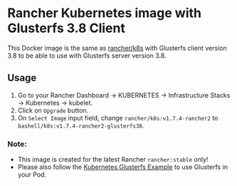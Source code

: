 # Rancher Kubernetes image with Glusterfs 3.8 Client #

This Docker image is the same as [rancher/k8s](https://hub.docker.com/r/rancher/k8s/) with Glusterfs client version 3.8 to be able to use with Glusterfs server version 3.8.

## Usage ##

1. Go to your Rancher Dashboard -> KUBERNETES -> Infrastructure Stacks -> Kubernetes -> kubelet.
2. Click on `Upgrade` button.
3. On `Select Image` input field, change `rancher/k8s:v1.7.4-rancher2` to `bashell/k8s:v1.7.4-rancher2-glusterfs38`.

### Note: ###

* This image is created for the latest Rancher `rancher:stable` only!
* Please also follow the [Kubernetes Glusterfs Example](https://github.com/kubernetes/kubernetes/tree/master/examples/volumes/glusterfs) to use Glusterfs in your Pod.
